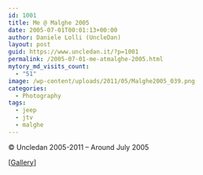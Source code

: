 ```yaml
---
id: 1001
title: Me @ Malghe 2005
date: 2005-07-01T00:01:13+00:00
author: Daniele Lolli (UncleDan)
layout: post
guid: https://www.uncledan.it/?p=1001
permalink: /2005-07-01-me-atmalghe-2005.html
mytory_md_visits_count:
  - "51"
image: /wp-content/uploads/2011/05/Malghe2005_039.png
categories:
  - Photography
tags:
  - jeep
  - jtv
  - malghe
---
```

© Uncledan 2005-2011 &#8211; Around July 2005
  
[<a title="Malghe 2005" href="https://filedn.com/lAHAHtmqjaTjJxFAtUSMfN8/gallery/19-Malghe%202005/Malghe2005_039.jpg" target="_blank">Gallery</a>]